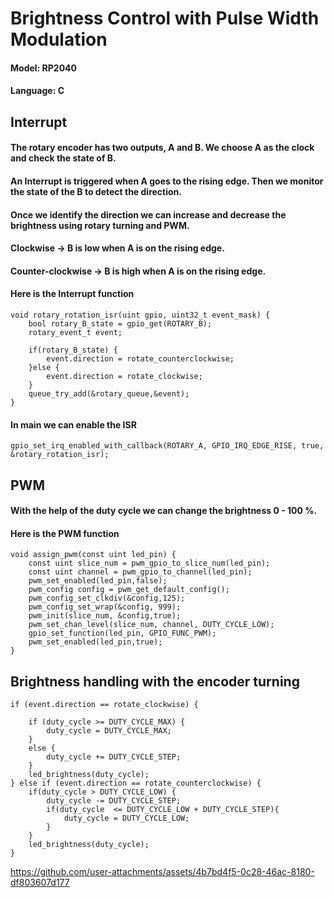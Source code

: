 # Brightness Control with Pulse Width Modulation

#### Model: RP2040 
#### Language: C

## Interrupt

#### The rotary encoder has two outputs, A and B. We choose A as the clock and check the state of B. 
#### An Interrupt is triggered when A goes to the rising edge. Then we monitor the state of the B to detect the direction. 
#### Once we identify the direction we can increase and decrease the brightness using rotary turning and PWM.

#### Clockwise -> B is low when A is on the rising edge.

#### Counter-clockwise -> B is high when A is on the rising edge.

#### Here is the Interrupt function

    void rotary_rotation_isr(uint gpio, uint32_t event_mask) {
        bool rotary_B_state = gpio_get(ROTARY_B);
        rotary_event_t event; 

        if(rotary_B_state) {
            event.direction = rotate_counterclockwise;
        }else {
            event.direction = rotate_clockwise;
        }
        queue_try_add(&rotary_queue,&event);
    }

#### In main we can enable the ISR

    gpio_set_irq_enabled_with_callback(ROTARY_A, GPIO_IRQ_EDGE_RISE, true, &rotary_rotation_isr);

## PWM

#### With the help of the duty cycle we can change the brightness 0 - 100 %. 
#### Here is the PWM function

    void assign_pwm(const uint led_pin) {
        const uint slice_num = pwm_gpio_to_slice_num(led_pin);
        const uint channel = pwm_gpio_to_channel(led_pin);
        pwm_set_enabled(led_pin,false);
        pwm_config config = pwm_get_default_config();
        pwm_config_set_clkdiv(&config,125);
        pwm_config_set_wrap(&config, 999);
        pwm_init(slice_num, &config,true);
        pwm_set_chan_level(slice_num, channel, DUTY_CYCLE_LOW);
        gpio_set_function(led_pin, GPIO_FUNC_PWM);
        pwm_set_enabled(led_pin,true);
    }
## Brightness handling with the encoder turning

    if (event.direction == rotate_clockwise) {

        if (duty_cycle >= DUTY_CYCLE_MAX) {
            duty_cycle = DUTY_CYCLE_MAX;
        }
        else {
            duty_cycle += DUTY_CYCLE_STEP;
        }
        led_brightness(duty_cycle);
    } else if (event.direction == rotate_counterclockwise) {
        if(duty_cycle > DUTY_CYCLE_LOW) {
            duty_cycle -= DUTY_CYCLE_STEP;
            if(duty_cycle  <= DUTY_CYCLE_LOW + DUTY_CYCLE_STEP){
                duty_cycle = DUTY_CYCLE_LOW;
            }
        }
        led_brightness(duty_cycle);
    }

https://github.com/user-attachments/assets/4b7bd4f5-0c28-46ac-8180-df803607d177

